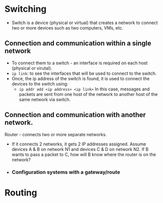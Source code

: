 # Switching
- Switch is a device (physical or virtual) that creates a network to connect two or more devices such as two computers, VMs, etc.

## Connection and communication within a single network
- To connect them to a switch - an interface is required on each host (physical or virutal).
- `ip link`: to see the interfaces that will be used to connect to the switch.
- Once, the ip address of the switch is found, it is used to connect the devices to the switch using:
    - `ip addr add <ip address> <ip link>`
In this case, messages and packets are sent from one host of the network to another host of the same network via switch.

## Connection and communication with another network.
Router - connects two or more separate networks.
- If it connects 2 networks, it gets 2 IP addresses assigned.
Assume devices A & B on network N1 and devices C & D on network N2. If B wants to pass a packet to C, how will B know where the router is on the network?
- ### Configuration systems with a gateway/route


# Routing
